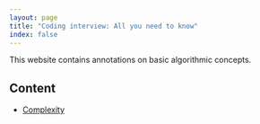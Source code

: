 ```yaml
---
layout: page
title: "Coding interview: All you need to know"
index: false
---
```

<div class="row" markdown="1">
<div class="col-12" markdown="1">
This website contains annotations on basic algorithmic concepts.

## Content
- [Complexity](/theory/complexity)